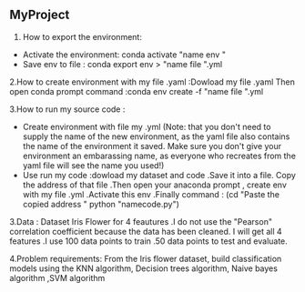 ## MyProject
1. How to export the environment:
* Activate the environment: conda activate "name env "
* Save env to file : conda export env > "name file ".yml

2.How to create environment with my file .yaml :Dowload my file .yaml Then open conda prompt command :conda env create  -f "name file ".yml

3.How to run my source code :
* Create environment with file my .yml
(Note: that you don't need to supply the name of the new environment, as the yaml file also contains the name of the environment it saved. Make sure you don't give your environment an embarassing name, as everyone who recreates from the yaml file will see the name you used!)
* Use run my code :dowload my dataset and code .Save it into a file. Copy the address of that file .Then open your anaconda prompt , create env with my file .yml .Activate this env .Finally command :
(cd "Paste the copied address " 
python "namecode.py")

3.Data : Dataset Iris Flower for 4 feautures .I do not use the "Pearson" correlation coefficient because the data has been cleaned. I will get all 4 features .I use 100 data points to train .50 data points to test and evaluate.

4.Problem requirements: From the Iris flower dataset, build classification models using the KNN algorithm, Decision trees algorithm, Naive bayes algorithm ,SVM algorithm

